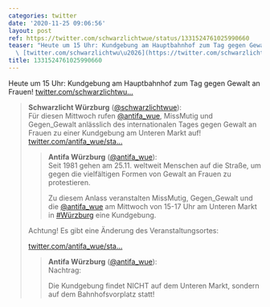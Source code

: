 ```yaml
---
categories: twitter
date: '2020-11-25 09:06:56'
layout: post
ref: https://twitter.com/schwarzlichtwue/status/1331524761025990660
teaser: "Heute um 15 Uhr: Kundgebung am Hauptbahnhof zum Tag gegen Gewalt an Frauen!\
  \ [twitter.com/schwarzlichtwu\u2026](https://twitter.com/schwarzlichtwue/status/1330788142564126723)"
title: 1331524761025990660
---
```

Heute um 15 Uhr: Kundgebung am Hauptbahnhof zum Tag gegen Gewalt an Frauen! [twitter.com/schwarzlichtwu…](https://twitter.com/schwarzlichtwue/status/1330788142564126723)
> <b>Schwarzlicht Würzburg</b> ([@schwarzlichtwue](https://twitter.com/schwarzlichtwue)):  
>Für diesen Mittwoch rufen [@antifa_wue](https://twitter.com/antifa_wue), MissMutig und Gegen_Gewalt anlässlich des internationalen Tages gegen Gewalt an Frauen zu einer Kundgebung am Unteren Markt auf! [twitter.com/antifa_wue/sta…](https://twitter.com/antifa_wue/status/1330625493188665345)  
>> <b>Antifa Würzburg</b> ([@antifa_wue](https://twitter.com/antifa_wue)):    
>>Seit 1981 gehen am 25.11. weltweit Menschen auf die Straße, um gegen die vielfältigen Formen von Gewalt an Frauen zu protestieren.     
>>    
>>    
>>    
>>Zu diesem Anlass veranstalten MissMutig, Gegen_Gewalt und die [@antifa_wue](https://twitter.com/antifa_wue) am Mittwoch von 15-17 Uhr am Unteren Markt in [#Würzburg](/t/würzburg) eine Kundgebung.     
>  
>  
>Achtung! Es gibt eine Änderung des Veranstaltungsortes:  
>  
>[twitter.com/antifa_wue/sta…](https://twitter.com/antifa_wue/status/1330858961365577728?s=19)  
>> <b>Antifa Würzburg</b> ([@antifa_wue](https://twitter.com/antifa_wue)):    
>>Nachtrag:     
>>    
>>Die Kundgebung findet NICHT auf dem Unteren Markt, sondern auf dem Bahnhofsvorplatz statt!     
>  
>  

